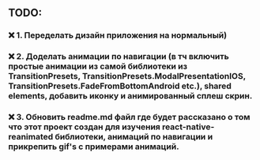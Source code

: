 ## TODO:
### ❌ 1. Переделать дизайн приложения на нормальный)
### ❌ 2. Доделать анимации по навигации (в тч включить простые анимации из самой библиотеки из TransitionPresets, TransitionPresets.ModalPresentationIOS, TransitionPresets.FadeFromBottomAndroid etc.), shared elements, добавить иконку и анимированный сплеш скрин.
### ❌ 3. Обновить readme.md файл где будет рассказано о том что этот проект создан для изучения react-native-reanimated библиотеки, анимаций по навигации и прикрепить gif's с примерами анимаций.
